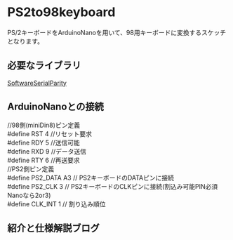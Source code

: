 # PS2to98keyboard

PS/2キーボードをArduinoNanoを用いて、98用キーボードに変換するスケッチとなります。

## 必要なライブラリ
[SoftwareSerialParity](https://github.com/ljbeng/SoftwareSerialParity)

## ArduinoNanoとの接続
//98側(miniDin8)ピン定義<br>
#define RST 4 //リセット要求<br>
#define RDY 5 //送信可能<br>
#define RXD 9 //データ送信<br>
#define RTY 6 //再送要求<br>
//PS2側ピン定義<br>
#define PS2_DATA    A3 // PS2キーボードのDATAピンに接続<br>
#define PS2_CLK     3  // PS2キーボードのCLKピンに接続(割込み可能PIN必須Nanoなら2or3)<br>
#define CLK_INT     1  // 割り込み順位<br>

## 紹介と仕様解説ブログ

 
